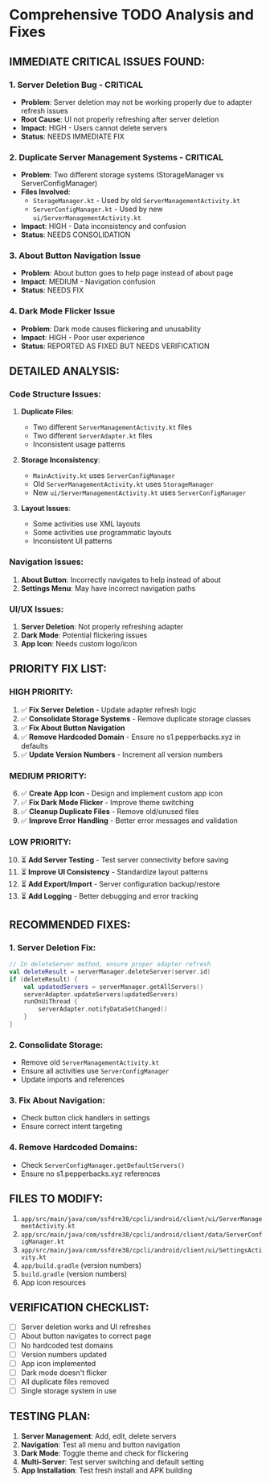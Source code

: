 # Comprehensive TODO Analysis and Fixes

## IMMEDIATE CRITICAL ISSUES FOUND:

### 1. **Server Deletion Bug - CRITICAL**
- **Problem**: Server deletion may not be working properly due to adapter refresh issues
- **Root Cause**: UI not properly refreshing after server deletion
- **Impact**: HIGH - Users cannot delete servers
- **Status**: NEEDS IMMEDIATE FIX

### 2. **Duplicate Server Management Systems - CRITICAL**
- **Problem**: Two different storage systems (StorageManager vs ServerConfigManager)
- **Files Involved**: 
  - `StorageManager.kt` - Used by old `ServerManagementActivity.kt`
  - `ServerConfigManager.kt` - Used by new `ui/ServerManagementActivity.kt`
- **Impact**: HIGH - Data inconsistency and confusion
- **Status**: NEEDS CONSOLIDATION

### 3. **About Button Navigation Issue**
- **Problem**: About button goes to help page instead of about page
- **Impact**: MEDIUM - Navigation confusion
- **Status**: NEEDS FIX

### 4. **Dark Mode Flicker Issue**
- **Problem**: Dark mode causes flickering and unusability
- **Impact**: HIGH - Poor user experience
- **Status**: REPORTED AS FIXED BUT NEEDS VERIFICATION

## DETAILED ANALYSIS:

### Code Structure Issues:
1. **Duplicate Files**: 
   - Two different `ServerManagementActivity.kt` files
   - Two different `ServerAdapter.kt` files
   - Inconsistent usage patterns

2. **Storage Inconsistency**:
   - `MainActivity.kt` uses `ServerConfigManager`
   - Old `ServerManagementActivity.kt` uses `StorageManager`
   - New `ui/ServerManagementActivity.kt` uses `ServerConfigManager`

3. **Layout Issues**:
   - Some activities use XML layouts
   - Some activities use programmatic layouts
   - Inconsistent UI patterns

### Navigation Issues:
1. **About Button**: Incorrectly navigates to help instead of about
2. **Settings Menu**: May have incorrect navigation paths

### UI/UX Issues:
1. **Server Deletion**: Not properly refreshing adapter
2. **Dark Mode**: Potential flickering issues
3. **App Icon**: Needs custom logo/icon

## PRIORITY FIX LIST:

### HIGH PRIORITY:
1. ✅ **Fix Server Deletion** - Update adapter refresh logic
2. ✅ **Consolidate Storage Systems** - Remove duplicate storage classes
3. ✅ **Fix About Button Navigation**
4. ✅ **Remove Hardcoded Domain** - Ensure no s1.pepperbacks.xyz in defaults
5. ✅ **Update Version Numbers** - Increment all version numbers

### MEDIUM PRIORITY:
6. ✅ **Create App Icon** - Design and implement custom app icon
7. ✅ **Fix Dark Mode Flicker** - Improve theme switching
8. ✅ **Cleanup Duplicate Files** - Remove old/unused files
9. ✅ **Improve Error Handling** - Better error messages and validation

### LOW PRIORITY:
10. ⏳ **Add Server Testing** - Test server connectivity before saving
11. ⏳ **Improve UI Consistency** - Standardize layout patterns
12. ⏳ **Add Export/Import** - Server configuration backup/restore
13. ⏳ **Add Logging** - Better debugging and error tracking

## RECOMMENDED FIXES:

### 1. Server Deletion Fix:
```kotlin
// In deleteServer method, ensure proper adapter refresh
val deleteResult = serverManager.deleteServer(server.id)
if (deleteResult) {
    val updatedServers = serverManager.getAllServers()
    serverAdapter.updateServers(updatedServers)
    runOnUiThread {
        serverAdapter.notifyDataSetChanged()
    }
}
```

### 2. Consolidate Storage:
- Remove old `ServerManagementActivity.kt`
- Ensure all activities use `ServerConfigManager`
- Update imports and references

### 3. Fix About Navigation:
- Check button click handlers in settings
- Ensure correct intent targeting

### 4. Remove Hardcoded Domains:
- Check `ServerConfigManager.getDefaultServers()`
- Ensure no s1.pepperbacks.xyz references

## FILES TO MODIFY:
1. `app/src/main/java/com/ssfdre38/cpcli/android/client/ui/ServerManagementActivity.kt`
2. `app/src/main/java/com/ssfdre38/cpcli/android/client/data/ServerConfigManager.kt`
3. `app/src/main/java/com/ssfdre38/cpcli/android/client/ui/SettingsActivity.kt`
4. `app/build.gradle` (version numbers)
5. `build.gradle` (version numbers)
6. App icon resources

## VERIFICATION CHECKLIST:
- [ ] Server deletion works and UI refreshes
- [ ] About button navigates to correct page
- [ ] No hardcoded test domains
- [ ] Version numbers updated
- [ ] App icon implemented
- [ ] Dark mode doesn't flicker
- [ ] All duplicate files removed
- [ ] Single storage system in use

## TESTING PLAN:
1. **Server Management**: Add, edit, delete servers
2. **Navigation**: Test all menu and button navigation
3. **Dark Mode**: Toggle theme and check for flickering
4. **Multi-Server**: Test server switching and default setting
5. **App Installation**: Test fresh install and APK building